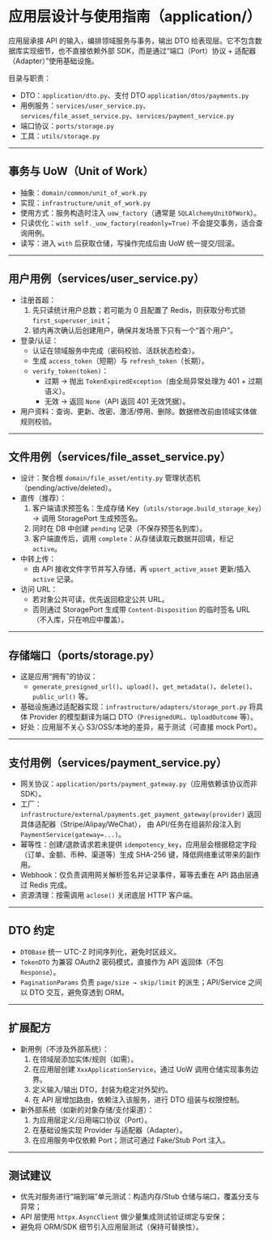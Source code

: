 # 应用层设计与使用指南（application/）

应用层承接 API 的输入，编排领域服务与事务，输出 DTO 给表现层。它不包含数据库实现细节，也不直接依赖外部 SDK，而是通过“端口（Port）协议 + 适配器（Adapter）”使用基础设施。

目录与职责：
- DTO：`application/dto.py`、支付 DTO `application/dtos/payments.py`
- 用例服务：`services/user_service.py`、`services/file_asset_service.py`、`services/payment_service.py`
- 端口协议：`ports/storage.py`
- 工具：`utils/storage.py`

---

## 事务与 UoW（Unit of Work）
- 抽象：`domain/common/unit_of_work.py`
- 实现：`infrastructure/unit_of_work.py`
- 使用方式：服务构造时注入 `uow_factory`（通常是 `SQLAlchemyUnitOfWork`）。
- 只读优化：`with self._uow_factory(readonly=True)` 不会提交事务，适合查询用例。
- 读写：进入 `with` 后获取仓储，写操作完成后由 UoW 统一提交/回滚。

---

## 用户用例（services/user_service.py）
- 注册首超：
  1) 先只读统计用户总数；若可能为 0 且配置了 Redis，则获取分布式锁 `first_superuser_init`；
  2) 锁内再次确认后创建用户，确保并发场景下只有一个“首个用户”。
- 登录/认证：
  - 认证在领域服务中完成（密码校验、活跃状态检查）。
  - 生成 `access_token`（短期）与 `refresh_token`（长期）。
  - `verify_token(token)`：
    - 过期 → 抛出 `TokenExpiredException`（由全局异常处理为 401 + 过期语义）。
    - 无效 → 返回 `None`（API 返回 401 无效凭据）。
- 用户资料：查询、更新、改密、激活/停用、删除。数据修改前由领域实体做规则校验。

---

## 文件用例（services/file_asset_service.py）
- 设计：聚合根 `domain/file_asset/entity.py` 管理状态机（pending/active/deleted）。
- 直传（推荐）：
  1) 客户端请求预签名：生成存储 Key（`utils/storage.build_storage_key`）→ 调用 StoragePort 生成预签名。
  2) 同时在 DB 中创建 `pending` 记录（不保存预签名到库）。
  3) 客户端直传后，调用 `complete`：从存储读取元数据并回填，标记 `active`。
- 中转上传：
  - 由 API 接收文件字节并写入存储，再 `upsert_active_asset` 更新/插入 `active` 记录。
- 访问 URL：
  - 若对象公共可读，优先返回稳定公共 URL。
  - 否则通过 StoragePort 生成带 `Content-Disposition` 的临时签名 URL（不入库，只在响应中覆盖）。

---

## 存储端口（ports/storage.py）
- 这是应用“拥有”的协议：
  - `generate_presigned_url()`、`upload()`、`get_metadata()`、`delete()`、`public_url()` 等。
- 基础设施通过适配器实现：`infrastructure/adapters/storage_port.py` 将具体 Provider 的模型翻译为端口 DTO（`PresignedURL`、`UploadOutcome` 等）。
- 好处：应用层不关心 S3/OSS/本地的差异，易于测试（可直接 mock Port）。

---

## 支付用例（services/payment_service.py）
- 网关协议：`application/ports/payment_gateway.py`（应用依赖该协议而非 SDK）。
- 工厂：`infrastructure/external/payments.get_payment_gateway(provider)` 返回具体适配器（Stripe/Alipay/WeChat），
  由 API/任务在组装阶段注入到 `PaymentService(gateway=...)`。
- 幂等性：创建/退款请求若未提供 `idempotency_key`，应用层会根据稳定字段（订单、金额、币种、渠道等）生成 SHA-256 键，降低网络重试带来的副作用。
- Webhook：仅负责调用网关解析签名并记录事件，幂等去重在 API 路由层通过 Redis 完成。
- 资源清理：按需调用 `aclose()` 关闭底层 HTTP 客户端。

---

## DTO 约定
- `DTOBase` 统一 UTC-Z 时间序列化，避免时区歧义。
- `TokenDTO` 为兼容 OAuth2 密码模式，直接作为 API 返回体（不包 `Response`）。
- `PaginationParams` 负责 `page/size → skip/limit` 的派生；API/Service 之间以 DTO 交互，避免穿透到 ORM。

---

## 扩展配方
- 新用例（不涉及外部系统）：
  1) 在领域层添加实体/规则（如需）。
  2) 在应用层创建 `XxxApplicationService`，通过 UoW 调用仓储实现事务边界。
  3) 定义输入/输出 DTO，封装为稳定对外契约。
  4) 在 API 层增加路由，依赖注入该服务，进行 DTO 组装与权限控制。
- 新外部系统（如新的对象存储/支付渠道）：
  1) 为应用层定义/沿用端口协议（Port）。
  2) 在基础设施实现 Provider 与适配器（Adapter）。
  3) 在应用服务中仅依赖 Port；测试可通过 Fake/Stub Port 注入。

---

## 测试建议
- 优先对服务进行“端到端”单元测试：构造内存/Stub 仓储与端口，覆盖分支与异常；
- API 层使用 `httpx.AsyncClient` 做少量集成测试验证绑定与安保；
- 避免将 ORM/SDK 细节引入应用层测试（保持可替换性）。
